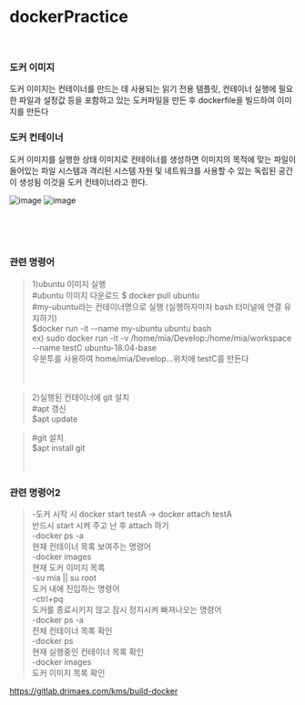 # dockerPractice
<br>

### 도커 이미지  
도커 이미지는 컨테이너를 만드는 데 사용되는 읽기 전용 템플릿, 컨테이너 실행에 필요한 파일과 설정값 등을 포함하고 있는 도커파일을 만든 후 dockerfile을 빌드하여 이미지를 만든다


### 도커 컨테이너
도커 이미지를 실행한 상태
이미지로 컨테이너를 생성하면 이미지의 목적에 맞는 파일이 들어있는 파일 시스템과 격리된 시스템 자원 및 네트워크를 사용할 수 있는 독립된 공간이 생성됨
이것을 도커 컨테이너라고 한다.

![image](https://user-images.githubusercontent.com/80104121/210305597-70fa327c-159e-4c7a-a7ca-ddd50559d7d5.png)
![image](https://user-images.githubusercontent.com/80104121/210305671-f980e838-45ec-4b41-bdf5-c0bd9c1b2deb.png)

<br><br><br>



### 관련 명령어
> 1)ubuntu 이미지 실행  
#ubuntu 이미지 다운로드  $ docker pull ubuntu<br/>
#my-ubuntu라는 컨테이너명으로 실행 (실행하자마자 bash 터미널에 연결 유지하기)<br/>
$docker run -it --name my-ubuntu ubuntu bash<br/>
ex) sudo docker run -it -v /home/mia/Develop:/home/mia/workspace --name testC ubuntu-18.04-base<br/>
우분투를 사용하여 home/mia/Develop...위치에 testC를 만든다<br/>
<br><br>  

> 2)실행된 컨테이너에 git 설치<br/>
#apt 갱신<br/>
$apt update<br/>  

> #git 설치<br/>
$apt install git<br/>
<br><br>  

### 관련 명령어2  
> -도커 시작 시 docker start testA -> docker attach testA<br/>
반드시 start 시켜 주고 난 후 attach 하기<br/> 
-docker ps -a<br/> 
현재 컨테이너 목록 보여주는 명령어<br/> 
-docker images<br/> 
현재 도커 이미지 목록<br/> 
-su mia || su root<br/> 
도커 내에 진입하는 명령어<br/> 
-ctrl+pq<br/> 
도커를 종료시키지 않고 잠시 정지시켜 빠져나오는 명령어<br/> 
-docker ps -a<br/> 
전체 컨테이너 목록 확인<br/> 
-docker ps<br/> 
현재 실행중인 컨테이너 목록 확인<br/> 
-docker images<br/> 
도커 이미지 목록 확인 




https://gitlab.drimaes.com/kms/build-docker
